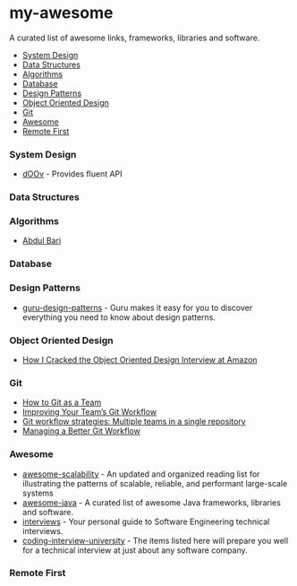 # my-awesome
A curated list of awesome links, frameworks, libraries and software.

- [System Design](#System-design)
- [Data Structures](#data-structures)
- [Algorithms](#algorithms)
- [Database](#database)
- [Design Patterns](#design-patterns)
- [Object Oriented Design](#object-oriented-design)
- [Git](#git)
- [Awesome](#awesome)
- [Remote First](#remote-first)

### System Design

- [dOOv](https://github.com/doov-io/doov) - Provides fluent API

### Data Structures


### Algorithms

- [Abdul Bari](https://www.youtube.com/playlist?list=PLDN4rrl48XKpZkf03iYFl-O29szjTrs_O)

### Database


### Design Patterns

- [guru-design-patterns](https://refactoring.guru/design-patterns) - Guru makes it easy for you to discover everything you need to know about design patterns.

### Object Oriented Design

- [How I Cracked the Object Oriented Design Interview at Amazon](https://www.davidseek.com/ood/)

### Git

- [How to Git as a Team](https://www.robinwieruch.de/git-team-workflow/)
- [Improving Your Team’s Git Workflow](https://techblog.izotope.com/2015/07/15/improving-your-teams-git-workflow-2/)
- [Git workflow strategies: Multiple teams in a single repository](https://blog.logrocket.com/git-workflow-strategies-multiple-teams-single-repository/)
- [Managing a Better Git Workflow](https://medium.com/@mingloan/managing-a-better-git-workflow-556281520e1a)

### Awesome

- [awesome-scalability](https://github.com/binhnguyennus/awesome-scalability) - An updated and organized reading list for illustrating the patterns of scalable, reliable, and performant large-scale systems
- [awesome-java](https://github.com/akullpp/awesome-java) - A curated list of awesome Java frameworks, libraries and software.
- [interviews](https://github.com/kdn251/interviews) - Your personal guide to Software Engineering technical interviews.
- [coding-interview-university](https://github.com/jwasham/coding-interview-university) - The items listed here will prepare you well for a technical interview at just about any software company.


### Remote First
